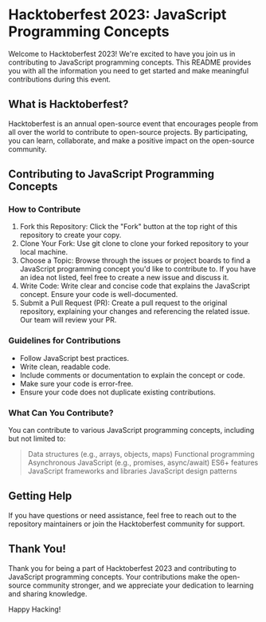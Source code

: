 # Hacktoberfest 2023: JavaScript Programming Concepts
Welcome to Hacktoberfest 2023! We're excited to have you join us in contributing to JavaScript programming concepts. This README provides you with all the information you need to get started and make meaningful contributions during this event.

## What is Hacktoberfest?
Hacktoberfest is an annual open-source event that encourages people from all over the world to contribute to open-source projects. By participating, you can learn, collaborate, and make a positive impact on the open-source community.

## Contributing to JavaScript Programming Concepts
### How to Contribute
1. Fork this Repository: Click the "Fork" button at the top right of this repository to create your copy.
2. Clone Your Fork: Use git clone to clone your forked repository to your local machine.
3. Choose a Topic: Browse through the issues or project boards to find a JavaScript programming concept you'd like to contribute to. If you have an idea not listed, feel free to create a new issue and discuss it.
4. Write Code: Write clear and concise code that explains the JavaScript concept. Ensure your code is well-documented.
5. Submit a Pull Request (PR): Create a pull request to the original repository, explaining your changes and referencing the related issue. Our team will review your PR.

### Guidelines for Contributions
- Follow JavaScript best practices.
- Write clean, readable code.
- Include comments or documentation to explain the concept or code.
- Make sure your code is error-free.
- Ensure your code does not duplicate existing contributions.

### What Can You Contribute?
You can contribute to various JavaScript programming concepts, including but not limited to:

> Data structures (e.g., arrays, objects, maps)
> Functional programming
> Asynchronous JavaScript (e.g., promises, async/await)
> ES6+ features
> JavaScript frameworks and libraries
> JavaScript design patterns

## Getting Help
If you have questions or need assistance, feel free to reach out to the repository maintainers or join the Hacktoberfest community for support.

## Thank You!
Thank you for being a part of Hacktoberfest 2023 and contributing to JavaScript programming concepts. Your contributions make the open-source community stronger, and we appreciate your dedication to learning and sharing knowledge.

Happy Hacking!
